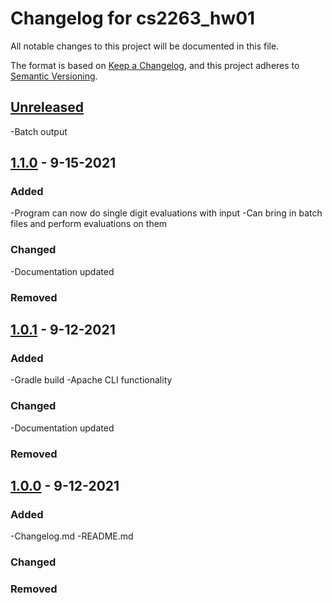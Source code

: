 # Changelog for cs2263_hw01
All notable changes to this project will be documented in this file.

The format is based on [Keep a Changelog](https://keepachangelog.com/en/1.0.0/),
and this project adheres to [Semantic Versioning](https://semver.org/spec/v2.0.0.html).



## [Unreleased]
-Batch output



## [1.1.0] - 9-15-2021
### Added
-Program can now do single digit evaluations with input
 -Can bring in batch files and perform evaluations on them


### Changed
-Documentation updated


### Removed



## [1.0.1] - 9-12-2021
### Added
-Gradle build
-Apache CLI functionality


### Changed
-Documentation updated


### Removed



## [1.0.0] - 9-12-2021
### Added
-Changelog.md
-README.md


### Changed


### Removed




[Unreleased]: https://github.com/Zeremer/cs2263_hw01.git...Head
[1.1.0]: https://github.com/Zeremer/cs2263_hw01.git...v1.0.1
[1.0.1]: https://github.com/Zeremer/cs2263_hw01.git...v1.0.1
[1.0.0]: https://github.com/Zeremer/cs2263_hw01.git...v1.0.0
